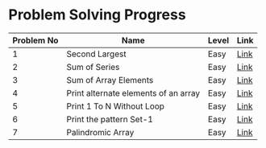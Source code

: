 # Problem Solving Progress

| Problem No | Name | Level | Link |
|------------|------|-------|------|
| 1          |   Second Largest   |  Easy  |   [Link](./problem_1.java)   |
| 2          |    Sum of Series  |   Easy    |    [Link](./problem_2.java)  |
|3         |    Sum of Array Elements | Easy | [Link](./problem_3.java)|
|4  |Print alternate elements of an array| Easy| [Link](./problem_4.java)|
| 5 |Print 1 To N Without Loop|Easy |[Link](./Problem_5.java) |
|6|Print the pattern  Set-1| Easy|[Link](./problem_6.java)|
|7|Palindromic Array| Easy| [Link](./problem_7.java)|